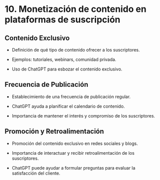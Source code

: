 # 10. Monetización de contenido en plataformas de suscripción

## Contenido Exclusivo

* Definición de qué tipo de contenido ofrecer a los suscriptores.

* Ejemplos: tutoriales, webinars, comunidad privada.

* Uso de ChatGPT para esbozar el contenido exclusivo.

## Frecuencia de Publicación

* Establecimiento de una frecuencia de publicación regular.

* ChatGPT ayuda a planificar el calendario de contenido.

* Importancia de mantener el interés y compromiso de los suscriptores.

## Promoción y Retroalimentación

* Promoción del contenido exclusivo en redes sociales y blogs.

* Importancia de interactuar y recibir retroalimentación de los suscriptores.

* ChatGPT puede ayudar a formular preguntas para evaluar la satisfacción del cliente.